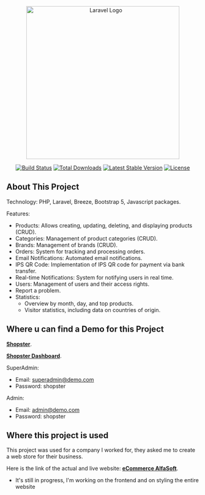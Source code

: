 <p align="center"><a href="https://laravel.com" target="_blank"><img src="https://raw.githubusercontent.com/laravel/art/master/logo-lockup/5%20SVG/2%20CMYK/1%20Full%20Color/laravel-logolockup-cmyk-red.svg" width="400" alt="Laravel Logo"></a></p>

<p align="center">
<a href="https://github.com/laravel/framework/actions"><img src="https://github.com/laravel/framework/workflows/tests/badge.svg" alt="Build Status"></a>
<a href="https://packagist.org/packages/laravel/framework"><img src="https://img.shields.io/packagist/dt/laravel/framework" alt="Total Downloads"></a>
<a href="https://packagist.org/packages/laravel/framework"><img src="https://img.shields.io/packagist/v/laravel/framework" alt="Latest Stable Version"></a>
<a href="https://packagist.org/packages/laravel/framework"><img src="https://img.shields.io/packagist/l/laravel/framework" alt="License"></a>
</p>

## About This Project


Technology: PHP, Laravel, Breeze, Bootstrap 5, Javascript packages.

Features:

- Products: Allows creating, updating, deleting, and displaying products (CRUD).
- Categories: Management of product categories (CRUD).
- Brands: Management of brands (CRUD).
- Orders: System for tracking and processing orders.
- Email Notifications: Automated email notifications.
- IPS QR Code: Implementation of IPS QR code for payment via bank transfer.
- Real-time Notifications: System for notifying users in real time.
- Users: Management of users and their access rights.
- Report a problem.
- Statistics:
    - Overview by month, day, and top products.
    - Visitor statistics, including data on countries of origin.

## Where u can find a Demo for this Project

**[Shopster](https://shopster.neodigital.pro)**.

**[Shopster Dashboard](https://shopster.neodigital.pro/admin)**.

SuperAdmin:
- Email: superadmin@demo.com
- Password: shopster

Admin:
- Email: admin@demo.com
- Password: shopster

## Where this project is used

This project was used for a company I worked for, they asked me to create a web store for their business.

Here is the link of the actual and live website:
**[eCommerce AlfaSoft](https://shop.alfasoft.rs/)**.
- It's still in progress, I'm working on the frontend and on styling the entire website


